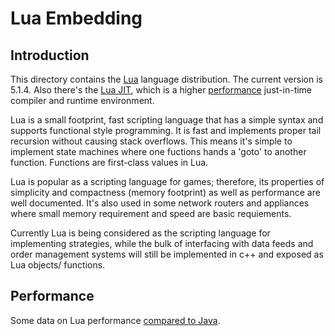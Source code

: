 Lua Embedding
=============

Introduction
------------

This directory contains the [Lua][] language distribution. The
current version is 5.1.4.  Also there's the [Lua JIT][], which
is a higher [performance][1] just-in-time compiler and runtime
environment.

Lua is a small footprint, fast scripting language that has a
simple syntax and supports functional style programming.  It
is fast and implements proper tail recursion without causing
stack overflows.  This means it's simple to implement state
machines where one fuctions hands a 'goto' to another function.
Functions are first-class values in Lua.

Lua is popular as a scripting language for games; therefore,
its properties of simplicity and compactness (memory footprint)
as well as performance are well documented.  It's also used in
some network routers and appliances where small memory requirement
and speed are basic requiements.

Currently Lua is being considered as the scripting language for
implementing strategies, while the bulk of interfacing with data
feeds and order management systems will still be implemented in
c++ and exposed as Lua objects/ functions.

Performance
-----------

Some data on Lua performance [compared to Java][2].

[Lua]: http://www.lua.org
[Lua JIT]: http://luajit.org
[1]: http://luajit.org/performance.html
[2]: http://shootout.alioth.debian.org/u32/benchmark.php?test=all&lang=luajit&lang2=java